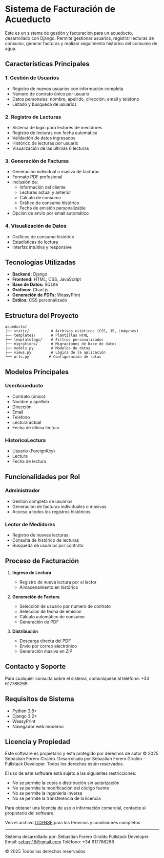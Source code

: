 # Sistema de Facturación de Acueducto

Este es un sistema de gestión y facturación para un acueducto, desarrollado con Django. Permite gestionar usuarios, registrar lecturas de consumo, generar facturas y realizar seguimiento histórico del consumo de agua.

## Características Principales

### 1. Gestión de Usuarios

- Registro de nuevos usuarios con información completa
- Número de contrato único por usuario
- Datos personales: nombre, apellido, dirección, email y teléfono
- Listado y búsqueda de usuarios

### 2. Registro de Lecturas

- Sistema de login para lectores de medidores
- Registro de lecturas con fecha automática
- Validación de datos ingresados
- Histórico de lecturas por usuario
- Visualización de las últimas 6 lecturas

### 3. Generación de Facturas

- Generación individual o masiva de facturas
- Formato PDF profesional
- Inclusión de:
  - Información del cliente
  - Lecturas actual y anterior
  - Cálculo de consumo
  - Gráfico de consumo histórico
  - Fecha de emisión personalizable
- Opción de envío por email automático

### 4. Visualización de Datos

- Gráficos de consumo histórico
- Estadísticas de lectura
- Interfaz intuitiva y responsive

## Tecnologías Utilizadas

- **Backend:** Django
- **Frontend:** HTML, CSS, JavaScript
- **Base de Datos:** SQLite
- **Gráficos:** Chart.js
- **Generación de PDFs:** WeasyPrint
- **Estilos:** CSS personalizado

## Estructura del Proyecto

```
acueducto/
├── static/          # Archivos estáticos (CSS, JS, imágenes)
├── templates/       # Plantillas HTML
├── templatetags/    # Filtros personalizados
├── migrations/      # Migraciones de base de datos
├── models.py        # Modelos de datos
├── views.py         # Lógica de la aplicación
└── urls.py         # Configuración de rutas
```

## Modelos Principales

### UserAcueducto

- Contrato (único)
- Nombre y apellido
- Dirección
- Email
- Teléfono
- Lectura actual
- Fecha de última lectura

### HistoricoLectura

- Usuario (ForeignKey)
- Lectura
- Fecha de lectura

## Funcionalidades por Rol

### Administrador

- Gestión completa de usuarios
- Generación de facturas individuales o masivas
- Acceso a todos los registros históricos

### Lector de Medidores

- Registro de nuevas lecturas
- Consulta de histórico de lecturas
- Búsqueda de usuarios por contrato

## Proceso de Facturación

1. **Ingreso de Lectura**

   - Registro de nueva lectura por el lector
   - Almacenamiento en histórico
2. **Generación de Factura**

   - Selección de usuario por número de contrato
   - Selección de fecha de emisión
   - Cálculo automático de consumo
   - Generación de PDF
3. **Distribución**

   - Descarga directa del PDF
   - Envío por correo electrónico
   - Generación masiva en ZIP

## Contacto y Soporte

Para cualquier consulta sobre el sistema, comuníquese al teléfono: +34 617786268

## Requisitos de Sistema

- Python 3.8+
- Django 3.2+
- WeasyPrint
- Navegador web moderno

## Licencia y Propiedad

Este software es propietario y está protegido por derechos de autor © 2025 Sebastian Forero Giraldo.
Desarrollado por Sebastian Forero Giraldo - Fullstack Developer.
Todos los derechos están reservados.

El uso de este software está sujeto a las siguientes restricciones:

- No se permite la copia o distribución sin autorización
- No se permite la modificación del código fuente
- No se permite la ingeniería inversa
- No se permite la transferencia de la licencia

Para obtener una licencia de uso o información comercial, contacte al propietario del software.

Vea el archivo [LICENSE](LICENSE) para los términos y condiciones completos.

---

Sistema desarrollado por:
Sebastian Forero Giraldo
Fullstack Developer
Email: sebast18@gmail.com
Teléfono: +34 617786268

© 2025 Todos los derechos reservados
